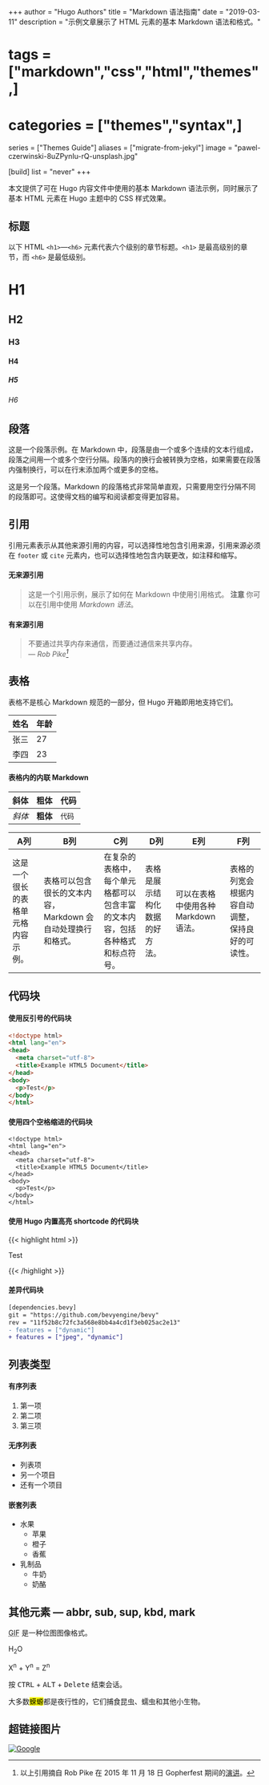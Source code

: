 +++
author = "Hugo Authors"
title = "Markdown 语法指南"
date = "2019-03-11"
description = "示例文章展示了 HTML 元素的基本 Markdown 语法和格式。"
# tags = ["markdown","css","html","themes",]
# categories = ["themes","syntax",]
series = ["Themes Guide"]
aliases = ["migrate-from-jekyl"]
image = "pawel-czerwinski-8uZPynIu-rQ-unsplash.jpg"

[build]
list = "never"
+++

本文提供了可在 Hugo 内容文件中使用的基本 Markdown 语法示例，同时展示了基本 HTML 元素在 Hugo 主题中的 CSS 样式效果。
<!--more-->

## 标题

以下 HTML `<h1>`—`<h6>` 元素代表六个级别的章节标题。`<h1>` 是最高级别的章节，而 `<h6>` 是最低级别。

# H1
## H2
### H3
#### H4
##### H5
###### H6

## 段落

这是一个段落示例。在 Markdown 中，段落是由一个或多个连续的文本行组成，段落之间用一个或多个空行分隔。段落内的换行会被转换为空格，如果需要在段落内强制换行，可以在行末添加两个或更多的空格。

这是另一个段落。Markdown 的段落格式非常简单直观，只需要用空行分隔不同的段落即可。这使得文档的编写和阅读都变得更加容易。

## 引用

引用元素表示从其他来源引用的内容，可以选择性地包含引用来源，引用来源必须在 `footer` 或 `cite` 元素内，也可以选择性地包含内联更改，如注释和缩写。

#### 无来源引用

> 这是一个引用示例，展示了如何在 Markdown 中使用引用格式。
> **注意** 你可以在引用中使用 *Markdown 语法*。

#### 有来源引用

> 不要通过共享内存来通信，而要通过通信来共享内存。<br>
> — <cite>Rob Pike[^1]</cite>

[^1]: 以上引用摘自 Rob Pike 在 2015 年 11 月 18 日 Gopherfest 期间的[演讲](https://www.youtube.com/watch?v=PAAkCSZUG1c)。

## 表格

表格不是核心 Markdown 规范的一部分，但 Hugo 开箱即用地支持它们。

   姓名 | 年龄
--------|------
    张三 | 27
    李四 | 23

#### 表格内的内联 Markdown

| 斜体   | 粗体     | 代码   |
| --------  | -------- | ------ |
| *斜体* | **粗体** | `代码` |

| A列                                                        | B列                                                                                                             | C列                                                                                                                                    | D列                                                 | E列                                                          | F列                                                                    |
|----------------------------------------------------------|---------------------------------------------------------------------------------------------------------------|--------------------------------------------------------------------------------------------------------------------------------------|---------------------------------------------------|------------------------------------------------------------|----------------------------------------------------------------------|
| 这是一个很长的表格单元格内容示例。 | 表格可以包含很长的文本内容，Markdown 会自动处理换行和格式。 | 在复杂的表格中，每个单元格都可以包含丰富的文本内容，包括各种格式和标点符号。 | 表格是展示结构化数据的好方法。 | 可以在表格中使用各种 Markdown 语法。 | 表格的列宽会根据内容自动调整，保持良好的可读性。 |

## 代码块

#### 使用反引号的代码块

```html
<!doctype html>
<html lang="en">
<head>
  <meta charset="utf-8">
  <title>Example HTML5 Document</title>
</head>
<body>
  <p>Test</p>
</body>
</html>
```

#### 使用四个空格缩进的代码块

    <!doctype html>
    <html lang="en">
    <head>
      <meta charset="utf-8">
      <title>Example HTML5 Document</title>
    </head>
    <body>
      <p>Test</p>
    </body>
    </html>

#### 使用 Hugo 内置高亮 shortcode 的代码块
{{< highlight html >}}
<!doctype html>
<html lang="en">
<head>
  <meta charset="utf-8">
  <title>Example HTML5 Document</title>
</head>
<body>
  <p>Test</p>
</body>
</html>
{{< /highlight >}}

#### 差异代码块

```diff
[dependencies.bevy]
git = "https://github.com/bevyengine/bevy"
rev = "11f52b8c72fc3a568e8bb4a4cd1f3eb025ac2e13"
- features = ["dynamic"]
+ features = ["jpeg", "dynamic"]
```

## 列表类型

#### 有序列表

1. 第一项
2. 第二项
3. 第三项

#### 无序列表

* 列表项
* 另一个项目
* 还有一个项目

#### 嵌套列表

* 水果
  * 苹果
  * 橙子
  * 香蕉
* 乳制品
  * 牛奶
  * 奶酪

## 其他元素 — abbr, sub, sup, kbd, mark

<abbr title="图形交换格式">GIF</abbr> 是一种位图图像格式。

H<sub>2</sub>O

X<sup>n</sup> + Y<sup>n</sup> = Z<sup>n</sup>

按 <kbd>CTRL</kbd> + <kbd>ALT</kbd> + <kbd>Delete</kbd> 结束会话。

大多数<mark>蝾螈</mark>都是夜行性的，它们捕食昆虫、蠕虫和其他小生物。

## 超链接图片

[![Google](https://www.google.com/images/branding/googlelogo/1x/googlelogo_light_color_272x92dp.png)](https://google.com)